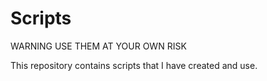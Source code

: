 # Scripts

WARNING USE THEM AT YOUR OWN RISK

This repository contains scripts that I have created and use.
